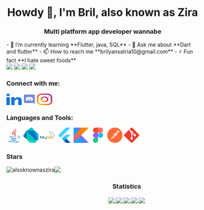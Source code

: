 
<h1 align="center">Howdy 👋, I'm Bril, also known as Zira</h1>
<h3 align="center">Multi platform app developer wannabe</h3>
- 🌱 I’m currently learning **Flutter, java, SQL**
- 💬 Ask me about **Dart and flutter**
- 📫 How to reach me **brilyansatria10@gmail.com**
- ⚡ Fun fact **I hate sweet foods**

<div> <a href="https://www.linkedin.com/in/https://www.linkedin.com/in/brilyan-satria-wahyuda-a96a80250/" target="_blank"><img src="https://img.shields.io/badge/LinkedIn-0077B5?style=for-the-badge&logo=linkedin&logoColor=white" target="_blank"></a>
<a href="https://github.com/alsoknownaszira" target="_blank"><img src="https://img.shields.io/badge/GitHub-100000?style=for-the-badge&logo=github&logoColor=white" target="_blank"></a>
<a href="https://instagram.com/bril_sat" target="_blank"><img src="https://img.shields.io/badge/Instagram-E4405F?style=for-the-badge&logo=instagram&logoColor=white" target="_blank"></a>
<a href = "mailto:brilyansatria10@gmail.com"><img src="https://img.shields.io/badge/-Gmail-%23333?style=for-the-badge&logo=gmail&logoColor=white" target="_blank"></a>
</div><h3 align="left">Connect with me:</h3>
<p align="left">
<a href="https://linkedin.com/in/https://www.linkedin.com/in/brilyan-satria-wahyuda-a96a80250/" target="blank"><img align="center" src="https://raw.githubusercontent.com/teamedwardforever/Readme-Generator/71f25dd8b98329b168142a6b782a107b75eab178/svg/Social/linked-in-alt.svg" alt="https://www.linkedin.com/in/brilyan-satria-wahyuda-a96a80250/" height="30" width="40" /></a><a href="https://discord.gg/ziraaa_" target="blank"><img align="center" src="https://raw.githubusercontent.com/teamedwardforever/Readme-Generator/71f25dd8b98329b168142a6b782a107b75eab178/svg/Social/discord.svg" alt="ziraaa_" height="30" width="40" /></a><a href="https://instagram.com/bril_sat" target="blank"><img align="center" src="https://raw.githubusercontent.com/teamedwardforever/Readme-Generator/71f25dd8b98329b168142a6b782a107b75eab178/svg/Social/instagram.svg" alt="bril_sat" height="30" width="40" /></a></p>

<h3 align="left">Languages and Tools:</h3>
<p align="left">
<img src="https://raw.githubusercontent.com/teamedwardforever/Readme-Generator/71f25dd8b98329b168142a6b782a107b75eab178/svg/Skills/Languages/java-original.svg" alt="Java" width="40" height="40"/>
<img src="https://raw.githubusercontent.com/teamedwardforever/Readme-Generator/71f25dd8b98329b168142a6b782a107b75eab178/svg/Skills/Mobile/dartlang-icon.svg" alt="Dart" width="40" height="40"/>
<img src="https://raw.githubusercontent.com/teamedwardforever/Readme-Generator/71f25dd8b98329b168142a6b782a107b75eab178/svg/Skills/Database/mysql-original-wordmark.svg" alt="Mysql" width="40" height="40"/>
<img src="https://raw.githubusercontent.com/teamedwardforever/Readme-Generator/71f25dd8b98329b168142a6b782a107b75eab178/svg/Skills/Mobile/flutterio-icon.svg" alt="Flutter" width="40" height="40"/>
<img src="https://raw.githubusercontent.com/teamedwardforever/Readme-Generator/71f25dd8b98329b168142a6b782a107b75eab178/svg/Skills/Mobile/kotlinlang-icon.svg" alt="Kotlin" width="40" height="40"/>
<img src="https://raw.githubusercontent.com/teamedwardforever/Readme-Generator/71f25dd8b98329b168142a6b782a107b75eab178/svg/Skills/Software/figma-icon.svg" alt="Figma" width="40" height="40"/>
<img src="https://raw.githubusercontent.com/teamedwardforever/Readme-Generator/71f25dd8b98329b168142a6b782a107b75eab178/svg/Skills/Software/getpostman-icon.svg" alt="Postman" width="40" height="40"/>
<img src="https://raw.githubusercontent.com/teamedwardforever/Readme-Generator/71f25dd8b98329b168142a6b782a107b75eab178/svg/Skills/Other/git-scm-icon.svg" alt="Git" width="40" height="40"/>
</p>

<h3 align="left">Stars</h3>
<img align="left" height="180em" src="https://github-readme-stats.vercel.app/api/top-langs/?username=alsoknownaszira&layout=compact&theme=dark" alt=alsoknownaszira />

<img src="https://user-images.githubusercontent.com/73097560/115834477-dbab4500-a447-11eb-908a-139a6edaec5c.gif"><h3 align="center">Statistics</h3>
<div align="center">
<a href="https://github.com/alsoknownaszira">
<img align="center" src="http://github-profile-summary-cards.vercel.app/api/cards/stats?username=alsoknownaszira&theme=dark" height="180em" />
<img align="center" src="http://github-profile-summary-cards.vercel.app/api/cards/most-commit-language?username=alsoknownaszira&theme=2077" height="180em" />
<img align="center" src="http://github-profile-summary-cards.vercel.app/api/cards/repos-per-language?username=alsoknownaszira&theme=dark" height="180em" />
<img align="center" src="http://github-profile-summary-cards.vercel.app/api/cards/productive-time?username=alsoknownaszira&theme=aura_dark" height="180em" />
<img align="center" src="http://github-profile-summary-cards.vercel.app/api/cards/profile-details?username=alsoknownaszira&theme=aura_dark" height="180em" />
</div>
